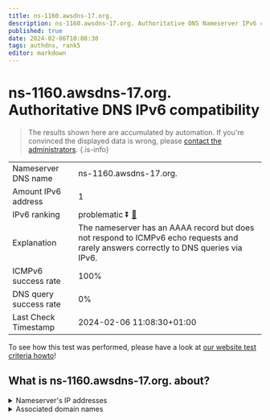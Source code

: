 ```yaml
---
title: ns-1160.awsdns-17.org.
description: ns-1160.awsdns-17.org. Authoritative DNS Nameserver IPv6 compatibility
published: true
date: 2024-02-06T10:08:30
tags: authdns, rank5
editor: markdown
---
```


# ns-1160.awsdns-17.org. Authoritative DNS IPv6 compatibility

> The results shown here are accumulated by automation. If you're convinced the displayed data is wrong, please [contact the administrators](/howto/chat). 
{.is-info}




|   |   |
| - | - |
| Nameserver DNS name | ns-1160.awsdns-17.org.
| Amount IPv6 address | 1
| IPv6 ranking | problematic :arrow_double_down: [🔗](/howto/ranking) |
| Explanation | The nameserver has an AAAA record but does not respond to ICMPv6 echo requests and rarely answers correctly to DNS queries via IPv6. |
| ICMPv6 success rate | 100%|
| DNS query success rate | 0% |
| Last Check Timestamp | 2024-02-06 11:08:30+01:00 |

To see how this test was performed, please have a look at [our website test criteria howto](/howto/testcriteria/authdns)!


## What is ns-1160.awsdns-17.org. about?




<details>
<summary>Nameserver's IP addresses</summary>

2600:9000:5304:8800::1

</details>



<details>
<summary>Associated domain names</summary>

www.sling.com

</details>
